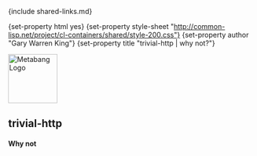 {include shared-links.md}

{set-property html yes}
{set-property style-sheet "http://common-lisp.net/project/cl-containers/shared/style-200.css"}
{set-property author "Gary Warren King"}
{set-property title "trivial-http | why not?"}

[devel-list]: http://common-lisp.net/cgi-bin/mailman/listinfo/trivial-http-devel
[cliki-home]: http://www.cliki.net/trivial-http
[tarball]: http://common-lisp.net/project/trivial-http/trivial-http.tar.gz

[usocket]: http://common-lisp.net/project/usocket

<div id="header">
	<span class="logo"><a href="http://www.metabang.com/" title="metabang.com"><img src="http://common-lisp.net/project/cl-containers/shared/metabang-2.png" title="metabang.com" width="100" alt="Metabang Logo" /></a></span>

## trivial-http

#### Why not

</div>
